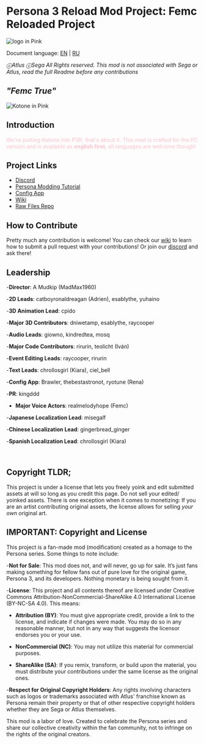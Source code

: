 # Persona 3 Reload Mod Project: Femc Reloaded Project

![logo in Pink](img/readmelogo.png)

Document language: [EN](README.md) | [RU](README.ru.md)

_ⓒAtlus ⓒSega All Rights reserved. This mod is not associated with Sega or Atlus, read the full Readme before any contributions_

## _"Femc True"_
![Kotone in Pink](img/readmeimg.png)

## Introduction
<foo style="color:pink;">We're putting Kotone into P3R, that's about it. This mod is crafted for the PC version and is available as **english first**, all languages are welcome though!</foo>

## Project Links
- [Discord](https://discord.gg/femc)
- [Persona Modding Tutorial](https://gamebanana.com/tuts/17156)
- [Config App](https://github.com/MadMax1960/Femc-Config-Adjuster/releases)
- [Wiki](https://github.com/MadMax1960/Femc-Reloaded-Project/wiki)
- [Raw Files Repo](https://github.com/MadMax1960/Femc-Reloaded-Raw-Files)

## How to Contribute
Pretty much any contribution is welcome! You can check our [wiki](https://github.com/MadMax1960/Femc-Reloaded-Project/wiki) to learn how to submit a pull request with your contributions! Or join our [discord](https://discord.gg/femc) and ask there!

## Leadership
-**Director**: A Mudkip (MadMax1960)

-**2D Leads**: catboyronaldreagan (Adrien), esablythe, yuhaino

-**3D Animation Lead**: cpido

-**Major 3D Contributors**: dniwetamp, esablythe, raycooper

-**Audio Leads**: giowno, kindredtea, mosq

-**Major Code Contributors**: rirurin, teolicht (Iván)

-**Event Editing Leads**: raycooper, rirurin 

-**Text Leads**: chrollosgirl (Kiara), ciel_bell 

-**Config App**: Brawler, thebestastronot, ryotune (Rena)

-**PR**: kingddd

- **Major Voice Actors**: realmelodyhope (Femc)

-**Japanese Localization Lead**: misegalf

-**Chinese Localization Lead**: gingerbread_ginger

-**Spanish Localization Lead**: chrollosgirl (Kiara)

<br/>

## Copyright TLDR; 

This project is under a license that lets you freely yoink and edit submitted assets at will so long as you credit this page. Do not sell your edited/ yoinked assets. There is one exception when it comes to monetizing: If you are an artist contributing original assets, the license allows for selling *your own* original art.

## IMPORTANT: Copyright and License

This project is a fan-made mod (modification) created as a homage to the Persona series. Some things to note include:

-**Not for Sale**: This mod does not, and will never, go up for sale. It’s just fans making something for fellow fans out of pure love for the original game, Persona 3, and its developers. Nothing monetary is being sought from it.

-**License**: This project and all contents thereof are licensed under Creative Commons Attribution-NonCommercial-ShareAlike 4.0 International License (BY-NC-SA 4.0). This means:

- **Attribution (BY)**: You must give appropriate credit, provide a link to the license, and indicate if changes were made. You may do so in any reasonable manner, but not in any way that suggests the licensor endorses you or your use.

- **NonCommercial (NC)**: You may not utilize this material for commercial purposes.

- **ShareAlike (SA)**: If you remix, transform, or build upon the material, you must distribute your contributions under the same license as the original ones.

-**Respect for Original Copyright Holders**: Any rights involving characters such as logos or trademarks associated with Atlus' franchise known as Persona remain their property or that of other respective copyright holders whether they are Sega or Atlus themselves.

This mod is a labor of love. Created to celebrate the Persona series and share our collective creativity within the fan community, not to infringe on the rights of the original creators.
